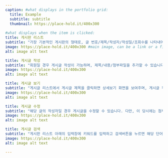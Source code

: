 ```yaml
---
caption: #what displays in the portfolio grid:
  title: Example
  subtitle: subtitle
  thumbnail: https://place-hold.it/400x300
  
#what displays when the item is clicked:
title: 게시판 리스트 
subtitle: "가장 기본적인 게시판의 형태로, 글 번호/제목/작성자/작성일/조회수를 나타내어 목록을 페이징 처리하여 보여줍니다."
image: https://place-hold.it/400x300 #main image, can be a link or a file in assets/img/portfolio
alt: image alt text

title: 게시글 작성
subtitle: "회원일 경우 게시글 작성이 가능하며, 제목/내용/첨부파일을 추가할 수 있습니다."
image: https://place-hold.it/400x300
alt: image alt text

title: 게시글 보기
subtitle: "게시글 리스트에서 게시글 제목을 클릭하면 상세보기 화면을 보여주며, 게시글 작성자 본인일 경우 수정 및 삭제가 가능합니다."
image: https://place-hold.it/400x300
alt: image alt text

title: 게시글 수정
subtitle: "해당 글의 작성자일 경우 게시글을 수정할 수 있습니다. 다만, 이 당시에는 첨부파일의 수정을 구현할 수 없어서 해당 기능은 쓸 수 없습니다."
image: https://place-hold.it/400x300
alt: image alt text

title: 게시글 검색
subtitle: "게시판 리스트 아래의 입력창에 키워드를 입력하고 검색버튼을 누르면 해당 단어가 제목 혹은 내용에 포함되어 있는 글들의 목록을 보여줍니다."
image: https://place-hold.it/400x300
alt: image alt text

---
```

